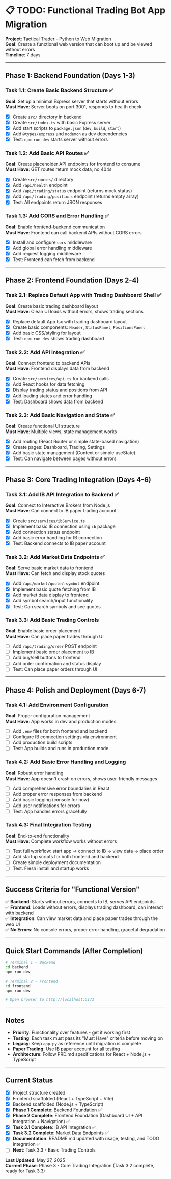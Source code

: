 # 📋 TODO: Functional Trading Bot App Migration

**Project**: Tactical Trader - Python to Web Migration  
**Goal**: Create a functional web version that can boot up and be viewed without errors  
**Timeline**: 7 days  

---

## **Phase 1: Backend Foundation (Days 1-3)**

### **Task 1.1: Create Basic Backend Structure** ✅
**Goal**: Set up a minimal Express server that starts without errors  
**Must Have**: Server boots on port 3001, responds to health check

- [x] Create `src/` directory in backend
- [x] Create `src/index.ts` with basic Express server
- [x] Add start scripts to `package.json` (`dev`, `build`, `start`)
- [x] Add `@types/express` and `nodemon` as dev dependencies
- [x] Test: `npm run dev` starts server without errors

### **Task 1.2: Add Basic API Routes** ✅
**Goal**: Create placeholder API endpoints for frontend to consume  
**Must Have**: GET routes return mock data, no 404s

- [x] Create `src/routes/` directory
- [x] Add `/api/health` endpoint
- [x] Add `/api/trading/status` endpoint (returns mock status)
- [x] Add `/api/trading/positions` endpoint (returns empty array)
- [x] Test: All endpoints return JSON responses

### **Task 1.3: Add CORS and Error Handling** ✅
**Goal**: Enable frontend-backend communication  
**Must Have**: Frontend can call backend APIs without CORS errors

- [x] Install and configure `cors` middleware
- [x] Add global error handling middleware
- [x] Add request logging middleware
- [x] Test: Frontend can fetch from backend

---

## **Phase 2: Frontend Foundation (Days 2-4)**

### **Task 2.1: Replace Default App with Trading Dashboard Shell** ✅
**Goal**: Create basic trading dashboard layout  
**Must Have**: Clean UI loads without errors, shows trading sections

- [x] Replace default App.tsx with trading dashboard layout
- [x] Create basic components: `Header`, `StatusPanel`, `PositionsPanel`
- [x] Add basic CSS/styling for layout
- [x] Test: `npm run dev` shows trading dashboard

### **Task 2.2: Add API Integration** ✅
**Goal**: Connect frontend to backend APIs  
**Must Have**: Frontend displays data from backend

- [x] Create `src/services/api.ts` for backend calls
- [x] Add React hooks for data fetching
- [x] Display trading status and positions from API
- [x] Add loading states and error handling
- [x] Test: Dashboard shows data from backend

### **Task 2.3: Add Basic Navigation and State** ✅
**Goal**: Create functional UI structure  
**Must Have**: Multiple views, state management works

- [x] Add routing (React Router or simple state-based navigation)
- [x] Create pages: Dashboard, Trading, Settings
- [x] Add basic state management (Context or simple useState)
- [x] Test: Can navigate between pages without errors

---

## **Phase 3: Core Trading Integration (Days 4-6)**

### **Task 3.1: Add IB API Integration to Backend** ✅
**Goal**: Connect to Interactive Brokers from Node.js  
**Must Have**: Can connect to IB paper trading account

- [x] Create `src/services/ibService.ts`
- [x] Implement basic IB connection using `ib` package
- [x] Add connection status endpoint
- [x] Add basic error handling for IB connection
- [x] Test: Backend connects to IB paper account

### **Task 3.2: Add Market Data Endpoints** ✅
**Goal**: Serve basic market data to frontend  
**Must Have**: Can fetch and display stock quotes

- [x] Add `/api/market/quote/:symbol` endpoint
- [x] Implement basic quote fetching from IB
- [x] Add market data display to frontend
- [x] Add symbol search/input functionality
- [x] Test: Can search symbols and see quotes

### **Task 3.3: Add Basic Trading Controls**
**Goal**: Enable basic order placement  
**Must Have**: Can place paper trades through UI

- [ ] Add `/api/trading/order` POST endpoint
- [ ] Implement basic order placement to IB
- [ ] Add buy/sell buttons to frontend
- [ ] Add order confirmation and status display
- [ ] Test: Can place paper orders through UI

---

## **Phase 4: Polish and Deployment (Days 6-7)**

### **Task 4.1: Add Environment Configuration**
**Goal**: Proper configuration management  
**Must Have**: App works in dev and production modes

- [ ] Add `.env` files for both frontend and backend
- [ ] Configure IB connection settings via environment
- [ ] Add production build scripts
- [ ] Test: App builds and runs in production mode

### **Task 4.2: Add Basic Error Handling and Logging**
**Goal**: Robust error handling  
**Must Have**: App doesn't crash on errors, shows user-friendly messages

- [ ] Add comprehensive error boundaries in React
- [ ] Add proper error responses from backend
- [ ] Add basic logging (console for now)
- [ ] Add user notifications for errors
- [ ] Test: App handles errors gracefully

### **Task 4.3: Final Integration Testing**
**Goal**: End-to-end functionality  
**Must Have**: Complete workflow works without errors

- [ ] Test full workflow: start app → connect to IB → view data → place order
- [ ] Add startup scripts for both frontend and backend
- [ ] Create simple deployment documentation
- [ ] Test: Fresh install and startup works

---

## **Success Criteria for "Functional Version"**

✅ **Backend**: Starts without errors, connects to IB, serves API endpoints  
✅ **Frontend**: Loads without errors, displays trading dashboard, can interact with backend  
✅ **Integration**: Can view market data and place paper trades through the web UI  
✅ **No Errors**: No console errors, proper error handling, graceful degradation  

---

## **Quick Start Commands (After Completion)**

```bash
# Terminal 1 - Backend
cd backend
npm run dev

# Terminal 2 - Frontend  
cd frontend
npm run dev

# Open browser to http://localhost:5173
```

---

## **Notes**

- **Priority**: Functionality over features - get it working first
- **Testing**: Each task must pass its "Must Have" criteria before moving on
- **Legacy**: Keep `app.py` as reference until migration is complete
- **Paper Trading**: Use IB paper account for all testing
- **Architecture**: Follow PRD.md specifications for React + Node.js + TypeScript

---

## **Current Status**

- [x] Project structure created
- [x] Frontend scaffolded (React + TypeScript + Vite)
- [x] Backend scaffolded (Node.js + TypeScript)
- [x] **Phase 1 Complete**: Backend Foundation ✅
- [x] **Phase 2 Complete**: Frontend Foundation (Dashboard UI + API Integration + Navigation) ✅
- [x] **Task 3.1 Complete**: IB API Integration ✅
- [x] **Task 3.2 Complete**: Market Data Endpoints ✅
- [x] **Documentation**: README.md updated with usage, testing, and TODO integration ✅
- [ ] **Next**: Task 3.3 - Basic Trading Controls

**Last Updated**: May 27, 2025  
**Current Phase**: Phase 3 - Core Trading Integration (Task 3.2 complete, ready for Task 3.3) 